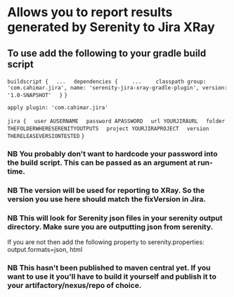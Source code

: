 # Allows you to report results generated by Serenity to Jira XRay

## To use add the following to your gradle build script

`buildscript {`
`  ...`
`  dependencies {`
`    ...`
`    classpath group: 'com.cahimar.jira', name: 'serenity-jira-xray-gradle-plugin', version: '1.0-SNAPSHOT'`
`  }`
`}`

`apply plugin: 'com.cahimar.jira'`

`jira {`
`  user AUSERNAME`
`  password APASSWORD`
`  url YOURJIRAURL`
`  folder THEFOLDERWHERESERENITYOUTPUTS`
`  project YOURJIRAPROJECT`
`  version THERELEASEVERSIONTESTED`
`}`  

### NB You probably don't want to hardcode your password into the build script. This can be passed as an argument at run-time.
### NB The version will be used for reporting to XRay. So the version you use here should match the fixVersion in Jira.
### NB This will look for Serenity json files in your serenity output directory. Make sure you are outputting json from serenity.
If you are not then add the following property to serenity.properties:
output.formats=json, html
### NB This hasn't been published to maven central yet. If you want to use it you'll have to build it yourself and publish it to your artifactory/nexus/repo of choice.

